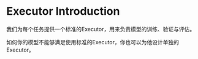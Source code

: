# Executor Introduction

我们为每个任务提供一个标准的Executor，用来负责模型的训练、验证与评估。

如何你的模型不能够满足使用标准的Executor，你也可以为他设计单独的Executor。